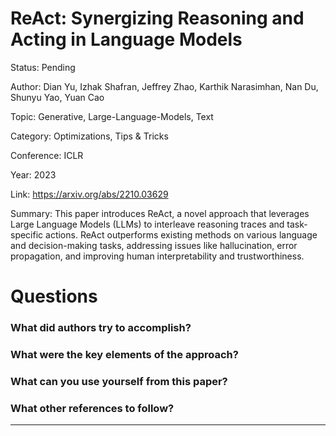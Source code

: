 # ReAct: Synergizing Reasoning and Acting in Language Models
Status: Pending

Author: Dian Yu, Izhak Shafran, Jeffrey Zhao, Karthik Narasimhan, Nan Du, Shunyu Yao, Yuan Cao

Topic: Generative, Large-Language-Models, Text 

Category: Optimizations, Tips & Tricks

Conference: ICLR

Year: 2023

Link: https://arxiv.org/abs/2210.03629

Summary: This paper introduces ReAct, a novel approach that leverages Large Language Models (LLMs) to interleave reasoning traces and task-specific actions. ReAct outperforms existing methods on various language and decision-making tasks, addressing issues like hallucination, error propagation, and improving human interpretability and trustworthiness.

# Questions

### What did authors try to accomplish?

### What were the key elements of the approach?

### What can you use yourself from this paper?

### What other references to follow?

---